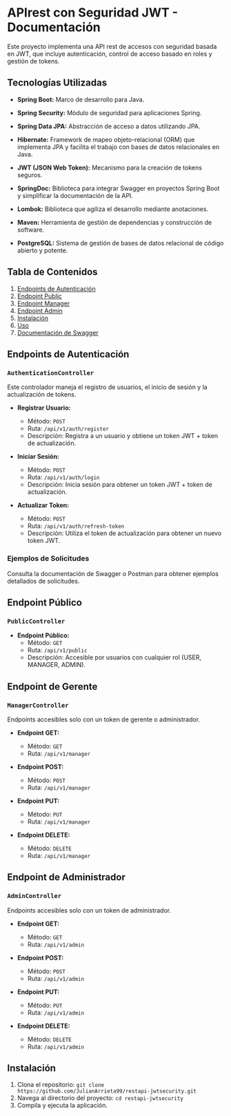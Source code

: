 # APIrest con Seguridad JWT - Documentación

Este proyecto implementa una API rest de accesos con seguridad basada en JWT, que incluye autenticación, control de acceso basado en roles y gestión de tokens.

## Tecnologías Utilizadas

- **Spring Boot:** Marco de desarrollo para Java.

- **Spring Security:** Módulo de seguridad para aplicaciones Spring.

- **Spring Data JPA:** Abstracción de acceso a datos utilizando JPA.

- **Hibernate:** Framework de mapeo objeto-relacional (ORM) que implementa JPA y facilita el trabajo con bases de datos relacionales en Java.

- **JWT (JSON Web Token):** Mecanismo para la creación de tokens seguros.

- **SpringDoc:** Biblioteca para integrar Swagger en proyectos Spring Boot y simplificar la documentación de la API.

- **Lombok:** Biblioteca que agiliza el desarrollo mediante anotaciones.

- **Maven:** Herramienta de gestión de dependencias y construcción de software.

- **PostgreSQL:** Sistema de gestión de bases de datos relacional de código abierto y potente.

## Tabla de Contenidos

1. [Endpoints de Autenticación](#endpoints-de-autenticación)
2. [Endpoint Public](#endpoint-public)
3. [Endpoint Manager](#endpoint-Manager)
4. [Endpoint Admin](#endpoint-Admin)
5. [Instalación](#instalación)
6. [Uso](#uso)
7. [Documentación de Swagger](#documentación-de-swagger)

## Endpoints de Autenticación

### `AuthenticationController`

Este controlador maneja el registro de usuarios, el inicio de sesión y la actualización de tokens.

- **Registrar Usuario:**
  - Método: `POST`
  - Ruta: `/api/v1/auth/register`
  - Descripción: Registra a un usuario y obtiene un token JWT + token de actualización.

- **Iniciar Sesión:**
  - Método: `POST`
  - Ruta: `/api/v1/auth/login`
  - Descripción: Inicia sesión para obtener un token JWT + token de actualización.

- **Actualizar Token:**
  - Método: `POST`
  - Ruta: `/api/v1/auth/refresh-token`
  - Descripción: Utiliza el token de actualización para obtener un nuevo token JWT.

### Ejemplos de Solicitudes

Consulta la documentación de Swagger o Postman para obtener ejemplos detallados de solicitudes.

## Endpoint Público

### `PublicController`

- **Endpoint Público:**
  - Método: `GET`
  - Ruta: `/api/v1/public`
  - Descripción: Accesible por usuarios con cualquier rol (USER, MANAGER, ADMIN).

## Endpoint de Gerente

### `ManagerController`

Endpoints accesibles solo con un token de gerente o administrador.

- **Endpoint GET:**
  - Método: `GET`
  - Ruta: `/api/v1/manager`

- **Endpoint POST:**
  - Método: `POST`
  - Ruta: `/api/v1/manager`

- **Endpoint PUT:**
  - Método: `PUT`
  - Ruta: `/api/v1/manager`

- **Endpoint DELETE:**
  - Método: `DELETE`
  - Ruta: `/api/v1/manager`

## Endpoint de Administrador

### `AdminController`

Endpoints accesibles solo con un token de administrador.

- **Endpoint GET:**
  - Método: `GET`
  - Ruta: `/api/v1/admin`

- **Endpoint POST:**
  - Método: `POST`
  - Ruta: `/api/v1/admin`

- **Endpoint PUT:**
  - Método: `PUT`
  - Ruta: `/api/v1/admin`

- **Endpoint DELETE:**
  - Método: `DELETE`
  - Ruta: `/api/v1/admin`

## Instalación

1. Clona el repositorio: `git clone https://github.com/JulianArrieta99/restapi-jwtsecurity.git`
2. Navega al directorio del proyecto: `cd restapi-jwtsecurity`
3. Compila y ejecuta la aplicación.

